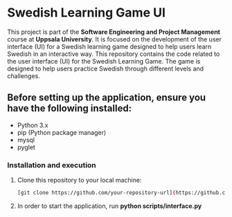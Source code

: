 # Swedish Learning Game UI

This project is part of the **Software Engineering and Project Management** course at **Uppsala University**. It is focused on the development of the user interface (UI) for a Swedish learning game designed to help users learn Swedish in an interactive way. This repository contains the code related to the user interface (UI) for the Swedish Learning Game. The game is designed to help users practice Swedish through different levels and challenges. 

## Before setting up the application, ensure you have the following installed:
- Python 3.x
- pip (Python package manager)
- mysql
- pyglet

### Installation and execution
1. Clone this repository to your local machine:
   ```bash
   [git clone https://github.com/your-repository-url](https://github.com/SamuelMoller/sepm-group6.git)

2. In order to start the application, run **python scripts/interface.py**
